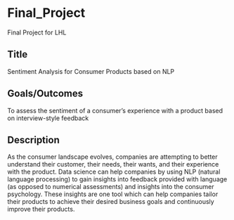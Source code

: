 # Final_Project
Final Project for LHL

## Title
Sentiment Analysis for Consumer Products based on NLP

## Goals/Outcomes
To assess the sentiment of a consumer’s experience with a product based on interview-style feedback

## Description
As the consumer landscape evolves, companies are attempting to better understand their customer, their needs, their wants, and their experience with the product. Data science can help companies by using NLP (natural language processing) to gain insights into feedback provided with language (as opposed to numerical assessments) and insights into the consumer psychology. These insights are one tool which can help companies tailor their products to achieve their desired business goals and continuously improve their products. 
